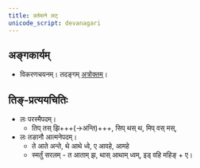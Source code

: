 ```yaml
---
title: वर्तमाने लट्
unicode_script: devanagari
---
```


<div class="js_include" url="angAni/dhAtuvivekaH.md"  newLevelForH1="1" includeTitle="true"> </div>

## अङ्गकार्यम्
- विकरणचयनम्। तदङ्गम् [अत्रोक्तम्](../angAni/sArvadhAtuka-kAryANi/)।

<div class="js_include" url="angAni/sArvadhAtuka-kAryANi.md"  newLevelForH1="2" includeTitle="true"> </div>

<div class="js_include" url="angAni/puruSha-vachana-chitiH.md"  newLevelForH1="1" includeTitle="true"> </div>

## तिङ्-प्रत्ययचितिः
- लः परस्मैपदम्‌।
  - तिप्‌ तस्‌ झि+++(->अन्ति)+++, सिप्‌ थस्‌ थ, मिप्‌ वस्‌ मस्‌‍,
- लः तङानौ आत्मनेपदम्‌।
  - ते आते अन्ते, थे आथे ध्वे, ए आवहे, आमहे
  - स्मर्तुं सरलम् - त आताम् झ, थास्‌ आथाम्‌ ध्वम्‌, इड्‌ वहि महिङ्‌ + ए।

